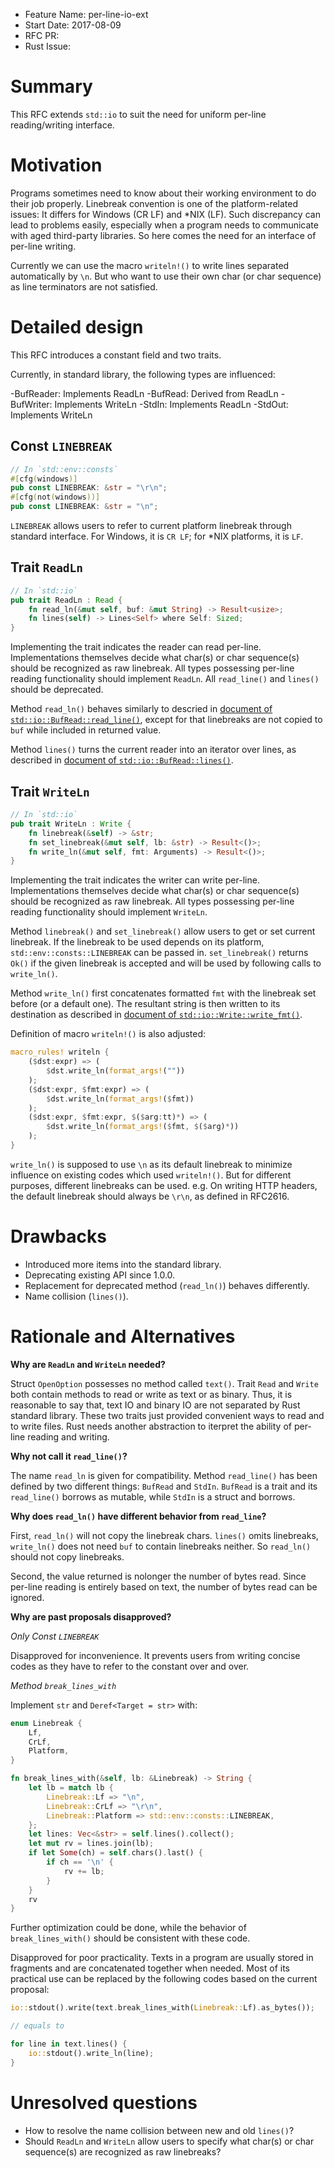 - Feature Name: per-line-io-ext
- Start Date: 2017-08-09
- RFC PR:
- Rust Issue:

# Summary
[summary]: #summary

This RFC extends `std::io` to suit the need for uniform per-line reading/writing interface.

# Motivation
[motivation]: #motivation

Programs sometimes need to know about their working environment to do their job properly. Linebreak convention is one of the platform-related issues: It differs for Windows (CR LF) and \*NIX (LF). Such discrepancy can lead to problems easily, especially when a program needs to communicate with aged third-party libraries. So here comes the need for an interface of per-line writing.

Currently we can use the macro `writeln!()` to write lines separated automatically by `\n`. But who want to use their own char (or char sequence) as line terminators are not satisfied.

# Detailed design
[design]: #detailed-design

This RFC introduces a constant field and two traits.

Currently, in standard library, the following types are influenced:

-BufReader: Implements ReadLn
-BufRead: Derived from ReadLn
-BufWriter: Implements WriteLn
-StdIn: Implements ReadLn
-StdOut: Implements WriteLn

## Const `LINEBREAK`

```rust
// In `std::env::consts`
#[cfg(windows)]
pub const LINEBREAK: &str = "\r\n";
#[cfg(not(windows))]
pub const LINEBREAK: &str = "\n";
```

`LINEBREAK` allows users to refer to current platform linebreak through standard interface. For Windows, it is `CR LF`; for \*NIX platforms, it is `LF`.

## Trait `ReadLn`

```rust
// In `std::io`
pub trait ReadLn : Read {
    fn read_ln(&mut self, buf: &mut String) -> Result<usize>;
    fn lines(self) -> Lines<Self> where Self: Sized;
}
```

Implementing the trait indicates the reader can read per-line. Implementations themselves decide what char(s) or char sequence(s) should be recognized as raw linebreak. All types possessing per-line reading functionality should implement `ReadLn`. All `read_line()` and `lines()` should be deprecated.

Method `read_ln()` behaves similarly to descried in [document of `std::io::BufRead::read_line()`](https://doc.rust-lang.org/std/io/trait.BufRead.html#method.read_line), except for that linebreaks are not copied to `buf` while included in returned value.

Method `lines()` turns the current reader into an iterator over lines, as described in [document of `std::io::BufRead::lines()`](https://doc.rust-lang.org/std/io/trait.BufRead.html#method.lines).

## Trait `WriteLn`

```rust
// In `std::io`
pub trait WriteLn : Write {
    fn linebreak(&self) -> &str;
    fn set_linebreak(&mut self, lb: &str) -> Result<()>;
    fn write_ln(&mut self, fmt: Arguments) -> Result<()>;
}
```

Implementing the trait indicates the writer can write per-line. Implementations themselves decide what char(s) or char sequence(s) should be recognized as raw linebreak. All types possessing per-line reading functionality should implement `WriteLn`.

Method `linebreak()` and `set_linebreak()` allow users to get or set current linebreak. If the linebreak to be used depends on its platform, `std::env::consts::LINEBREAK` can be passed in. `set_linebreak()` returns `Ok()` if the given linebreak is accepted and will be used by following calls to `write_ln()`.

Method `write_ln()` first concatenates formatted `fmt` with the linebreak set before (or a default one). The resultant string is then written to its destination as described in [document of `std::io::Write::write_fmt()`](https://doc.rust-lang.org/std/io/trait.Write.html#method.write_fmt).

Definition of macro `writeln!()` is also adjusted:

```rust
macro_rules! writeln {
    ($dst:expr) => (
        $dst.write_ln(format_args!(""))
    );
    ($dst:expr, $fmt:expr) => (
        $dst.write_ln(format_args!($fmt))
    );
    ($dst:expr, $fmt:expr, $($arg:tt)*) => (
        $dst.write_ln(format_args!($fmt, $($arg)*))
    );
}
```

`write_ln()` is supposed to use `\n` as its default linebreak to minimize influence on existing codes which used `writeln!()`. But for different purposes, different linebreaks can be used. e.g. On writing HTTP headers, the default linebreak should always be `\r\n`, as defined in RFC2616.

# Drawbacks
[drawbacks]: #drawbacks

- Introduced more items into the standard library.
- Deprecating existing API since 1.0.0.
- Replacement for deprecated method (`read_ln()`) behaves differently.
- Name collision (`lines()`).

# Rationale and Alternatives
[alternatives]: #alternatives

**Why are `ReadLn` and `WriteLn` needed?**

Struct `OpenOption` possesses no method called `text()`. Trait `Read` and `Write` both contain methods to read or write as text or as binary. Thus, it is reasonable to say that,  text IO and binary IO are not separated by Rust standard library. These two traits just provided convenient ways to read and to write files. Rust needs another abstraction to iterpret the ability of per-line reading and writing.

**Why not call it `read_line()`?**

The name `read_ln` is given for compatibility. Method `read_line()` has been defined by two different things: `BufRead` and `StdIn`. `BufRead` is a trait and its `read_line()` borrows as mutable, while `StdIn` is a struct and borrows.

**Why does `read_ln()` have different behavior from `read_line`?**

First, `read_ln()` will not copy the linebreak chars. `lines()` omits linebreaks, `write_ln()` does not need `buf` to contain linebreaks neither. So `read_ln()` should not copy linebreaks.

Second, the value returned is nolonger the number of bytes read. Since per-line reading is entirely based on text, the number of bytes read can be ignored.

**Why are past proposals disapproved?**

_Only Const `LINEBREAK`_

Disapproved for inconvenience. It prevents users from writing concise codes as they have to refer to the constant over and over.

_Method `break_lines_with`_

Implement `str` and `Deref<Target = str>` with:

```rust
enum Linebreak {
    Lf,
    CrLf,
    Platform,
}

fn break_lines_with(&self, lb: &Linebreak) -> String {
    let lb = match lb {
        Linebreak::Lf => "\n",
        Linebreak::CrLf => "\r\n",
        Linebreak::Platform => std::env::consts::LINEBREAK,
    };
    let lines: Vec<&str> = self.lines().collect();
    let mut rv = lines.join(lb);
    if let Some(ch) = self.chars().last() {
        if ch == '\n' {
            rv += lb;
        }
    }
    rv
}
```

Further optimization could be done, while the behavior of `break_lines_with()` should be consistent with these code.

Disapproved for poor practicality. Texts in a program are usually stored in fragments and are concatenated together when needed. Most of its practical use can be replaced by the following codes based on the current proposal:

```rust
io::stdout().write(text.break_lines_with(Linebreak::Lf).as_bytes());

// equals to

for line in text.lines() {
    io::stdout().write_ln(line);
}
```

# Unresolved questions
[unresolved]: #unresolved-questions

- How to resolve the name collision between new and old `lines()`?
- Should `ReadLn` and `WriteLn` allow users to specify what char(s) or char sequence(s) are recognized as raw linebreaks?
